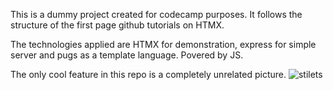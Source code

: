 This is a dummy project created for codecamp purposes. It follows the structure of the first page github tutorials on HTMX.

The technologies applied are HTMX for demonstration, express for simple server and pugs as a template language. Povered by JS.

The only cool feature in this repo is a completely unrelated picture.
![stilets](https://github.com/user-attachments/assets/82063a52-ace3-4cee-b8e9-8b64cd2d85f9)
